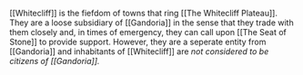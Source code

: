 [[Whitecliff]] is the fiefdom of towns that ring [[The Whitecliff Plateau]]. They are a loose subsidiary of [[Gandoria]] in the sense that they trade with them closely and, in times of emergency, they can call upon [[The Seat of Stone]] to provide support. However, they are a seperate entity from [[Gandoria]]
and inhabitants of [[Whitecliff]] are *not considered to be citizens of [[Gandoria]].*